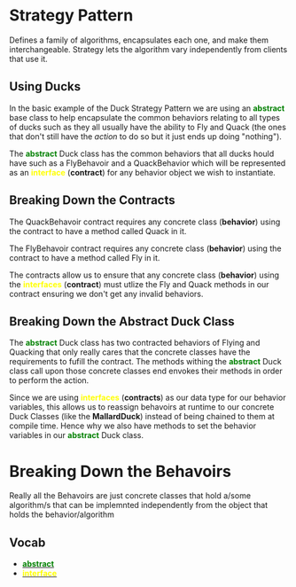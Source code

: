 # Strategy Pattern
Defines a family of algorithms, encapsulates each one, and make them interchangeable. Strategy lets the algorithm vary independently from clients that use it.

## Using Ducks
In the basic example of the Duck Strategy Pattern we are using an <span style="color:green">**abstract**</span> base class to help encapsulate the common behaviors relating to all types of ducks such as they all usually have the ability to Fly and Quack (the ones that don't still have the *action* to do so but it just ends up doing "nothing").

The <span style="color:green">**abstract**</span> Duck class has the common behaviors that all ducks hould have such as a FlyBehavoir and a QuackBehavior which will be represented as an <span style="color:yellow">**interface**</span> (**contract**) for any behavior object we wish to instantiate.

## Breaking Down the Contracts
The QuackBehavoir contract requires any concrete class (**behavior**) using the contract to have a method called Quack in it.

The FlyBehavoir contract requires any concrete class (**behavior**) using the contract to have a method called Fly in it.

The contracts allow us to ensure that any concrete class (**behavior**) using the <span style="color:yellow">**interfaces**</span> (**contract**) must utlize the Fly and Quack methods in our contract ensuring we don't get any invalid behaviors.

## Breaking Down the Abstract Duck Class
The <span style="color:green">**abstract**</span> Duck class has two contracted behaviors of Flying and Quacking that only really cares that the concrete classes have the requirements to fufill the contract. The methods withing the <span style="color:green">**abstract**</span> Duck class call upon those concrete classes end envokes their methods in order to perform the action.

Since we are using <span style="color:yellow">**interfaces**</span>  (**contracts**) as our data type for our behavior variables, this allows us to reassign behavoirs at runtime to our concrete Duck Classes (like the **MallardDuck**) instead of being chained to them at compile time. Hence why we also have methods to set the behavior variables in our <span style="color:green">**abstract**</span> Duck class.

# Breaking Down the Behavoirs
Really all the Behavoirs are just concrete classes that hold a/some algorithm/s that can be implemnted independently from the object that holds the behavior/algorithm

## Vocab
- [<span style="color:green">**abstract** </span>](https://learn.microsoft.com/en-us/dotnet/csharp/language-reference/keywords/abstract)
- [<span style="color:yellow">**interface**</span>](https://learn.microsoft.com/en-us/dotnet/csharp/language-reference/keywords/interface)